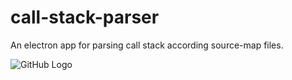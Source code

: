 # call-stack-parser
An electron app for parsing call stack according source-map files.

![GitHub Logo](https://github.com/wangtao0101/call-stack-parser/blob/master/imgages/s.png?raw=true)

